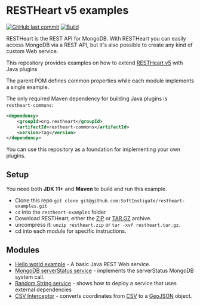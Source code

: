 # RESTHeart v5 examples

[![GitHub last commit](https://img.shields.io/github/last-commit/softinstigate/restheart-examples)](https://github.com/SoftInstigate/restheart-examples/commits/master)
[![Build](https://github.com/SoftInstigate/restheart-examples/workflows/Build/badge.svg)](https://github.com/SoftInstigate/restheart-examples/actions?query=workflow%3A%22Build%22)

RESTHeart is the REST API for MongoDB. With RESTHeart you can easily access MongoDB via a REST API, but it's also possible to create any kind of custom Web service.

This repository provides examples on how to extend [RESTHeart v5](https://github.com/SoftInstigate/restheart) with Java plugins

The parent POM defines common properties while each module implements a single example.

The only required Maven dependency for building Java plugins is `restheart-commons`:

```xml
<dependency>
    <groupId>org.restheart</groupId>
    <artifactId>restheart-commons</artifactId>
    <version>Tag</version>
</dependency>
```

You can use this repository as a foundation for implementing your own plugins.


## Setup

You need both **JDK 11+** and **Maven** to build and run this example.

-   Clone this repo `git clone git@github.com:SoftInstigate/restheart-examples.git`
-   `cd` into the `restheart-examples` folder
-   Download RESTHeart, either the [ZIP](https://github.com/SoftInstigate/restheart/releases/download/5.0.0/restheart.zip) or [TAR.GZ](https://github.com/SoftInstigate/restheart/releases/download/5.0.0/restheart.tar.gz) archive.
-   uncompress it: `unzip restheart.zip` or `tar -xvf restheart.tar.gz`.
-   cd into each module for specific instructions.

## Modules

 - [Hello world example](bytes-array-service/README.md) - A basic Java REST Web service.
 - [MongoDB serverStatus service](mongo-status-service/README.md) - implements the serverStatus MongoDB system call.
 - [Random String service](random-string-service/README.md) - shows how to deploy a service that uses external dependencies
 - [CSV Interceptor](csv-interceptor/README.md) - converts coordinates from [CSV](https://en.wikipedia.org/wiki/Comma-separated_values) to a [GeoJSON](https://geojson.org) object.
